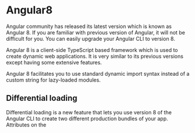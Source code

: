 # Angular8

Angular community has released its latest version which is known as Angular 8. If you are familiar with previous version of Angular, it will not be difficult for you. You can easily upgrade your Angular CLI to version 8.

Angular 8 is a client-side TypeScript based framework which is used to create dynamic web applications. It is very similar to its previous versions except having some extensive features.

Angular 8 facilitates you to use standard dynamic import syntax instead of a custom string for lazy-loaded modules.


## Differential loading
Differential loading is a new feature that lets you use version 8 of the Angular CLI to create two different production bundles of your app. Attributes on the <script> tag in your index.html file let the browser request the most appropriate bundle; modern browsers will request a bundle that uses ES2015 JavaScript syntax and will be significantly smaller than the legacy bundle that uses ES5 syntax to maintain support for older browsers. Differential loading is enabled by default for new apps created with version 8 of the CLI, but you can easily enable this feature on your existing apps by upgrading to Angular 8, adding a browserlist configuration file, and setting the “target” option in your tsconfig.json file to “es2015”. The result? Your users with modern browsers get a smaller bundle that loads faster (and puts a bigger smile on their face).

##Angular Features
Angular 8 supports TypeScript 3.4
Angular 8 supports Web Workers
The new compiler for Angular 8 is Ivy Rendering Engine
Angular 8 provides dynamic imports for lazy-loaded modules.
Improvement of ngUpgrade
